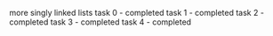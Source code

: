 more singly linked lists
task 0 - completed
task 1 - completed
task 2 - completed
task 3 - completed
task 4 - completed

